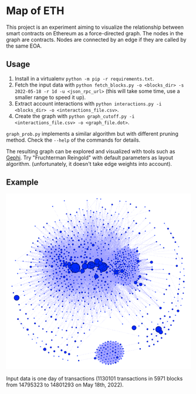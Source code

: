 # Map of ETH

This project is an experiment aiming to visualize the relationship between smart contracts on
Ethereum as a force-directed graph. The nodes in the graph are contracts. Nodes are connected by
an edge if they are called by the same EOA.

## Usage

1. Install in a virtualenv `python -m pip -r requirements.txt`.
2. Fetch the input data with `python fetch_blocks.py -o <blocks_dir> -s 2022-05-18 -r 1d -u <json_rpc_url>`
   (this will take some time, use a smaller range to speed it up).
3. Extract account interactions with `python interactions.py -i <blocks_dir> -o <interactions_file.csv>`.
4. Create the graph with `python graph_cutoff.py -i <interactions_file.csv> -o <graph_file.dot>`.

`graph_prob.py` implements a similar algorithm but with different pruning method. Check the
`--help` of the commands for details.

The resulting graph can be explored and visualized with tools such as [Gephi](https://gephi.org/). Try
"Fruchterman Reingold" with default parameters as layout algorithm. (unfortunately, it doesn't take
edge weights into account).

## Example

![graph](/example/graph.png)

Input data is one day of transactions (1130101 transactions in 5971 blocks from 14795323 to
14801293 on May 18th, 2022).

